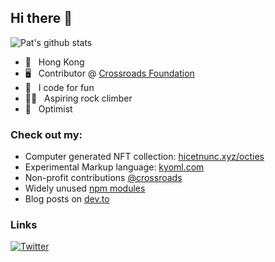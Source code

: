 ## Hi there 👋

![Pat's github stats](https://github-readme-stats.vercel.app/api?username=patrixr&show_icons=true&hide_border=true)

- 📍 &nbsp; Hong Kong
- 🖥 &nbsp; Contributor @ [Crossroads Foundation](https://crossroads.org.hk)
- 🎲 &nbsp; I code for fun
- 🧗‍♂️ &nbsp; Aspiring rock climber
- 🕺 &nbsp; Optimist

### Check out my:

- Computer generated NFT collection: [hicetnunc.xyz/octies](https://hicetnunc.xyz/octies)
- Experimental Markup language: [kyoml.com](https://kyoml.com/)
- Non-profit contributions [@crossroads](https://github.com/crossroads)
- Widely unused [npm modules](https://www.npmjs.com/~patrixr)
- Blog posts on [dev.to](https://dev.to/patrixr)

### Links

[![Twitter](https://img.shields.io/static/v1?style=flat-square&label=twitter&message=tronicapps&color=blue&logo=twitter&logoColor=white)](https://twitter.com/tronicapps)

